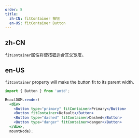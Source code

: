 ```yaml
---
order: 8
title:
  zh-CN: fitContainer 按钮
  en-US: fitContainer Button
---
```


## zh-CN

`fitContainer`属性将使按钮适合其父宽度。

## en-US

`fitContainer` property will make the button fit to its parent width.

````jsx
import { Button } from 'antd';

ReactDOM.render(
  <div>
    <Button type="primary" fitContainer>Primary</Button>
    <Button fitContainer>Default</Button>
    <Button type="dashed" fitContainer>Dashed</Button>
    <Button type="danger" fitContainer>danger</Button>
  </div>,
  mountNode);
````
